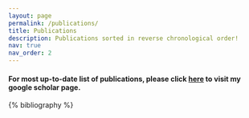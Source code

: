 ```yaml
---
layout: page
permalink: /publications/
title: Publications
description: Publications sorted in reverse chronological order!
nav: true
nav_order: 2
---
```

<h4>For most up-to-date list of publications, please click <a href="https://scholar.google.com/citations?user=1Ve7pi8AAAAJ&hl=en">here</a> to visit my google scholar page.</h4>
<!-- _pages/publications.md -->
<div class="publications">

{% bibliography %}

</div>
